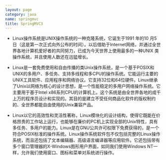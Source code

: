 ```yaml
---
layout: page
category: java
name: springmvc
title: SpringMVC3
---
```


* Linux操作系统是UNIX操作系统的一种克隆系统，它诞生于1991 年的10 月5 日（这是第一次正式向外公布的时间）。以后借助于Internet网络，并通过全世界各地计算机爱好者的共同努力，已成为今天世界上使用最多的一种UNIX 类操作系统，并且使用人数还在迅猛增长。

* Linux是一套免费使用和自由传播的类Unix操作系统，是一个基于POSIX和UNIX的多用户、多任务、支持多线程和多CPU的操作系统。它能运行主要的UNIX工具软件、应用程序和网络协议。它支持32位和64位硬件。Linux继承了Unix以网络为核心的设计思想，是一个性能稳定的多用户网络操作系统。它主要用于基于Intel x86系列CPU的计算机上。这个系统是由全世界各地的成千上万的程序员设计和实现的。其目的是建立不受任何商品化软件的版权制约的、全世界都能自由使用的Unix兼容产品。

* Linux以它的高效性和灵活性著称，Linux模块化的设计结构，使得它既能在价格昂贵的工作站上运行，也能够在廉价的PC机上实现全部的Unix特性，具有多任务、多用户的能力。Linux是在GNU公共许可权限下免费获得的，是一个符合POSIX标准的操作系统。Linux操作系统软件包不仅包括完整的Linux操作系统，而且还包括了文本编辑器、高级语言编译器等应用软件。它还包括带有多个窗口管理器的X-Windows图形用户界面，如同我们使用Windows NT一样，允许我们使用窗口、图标和菜单对系统进行操作。